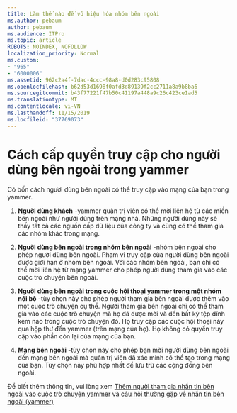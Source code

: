 ```yaml
---
title: Làm thế nào để vô hiệu hóa nhóm bên ngoài
ms.author: pebaum
author: pebaum
ms.audience: ITPro
ms.topic: article
ROBOTS: NOINDEX, NOFOLLOW
localization_priority: Normal
ms.custom:
- "965"
- "6000006"
ms.assetid: 962c2a4f-7dac-4ccc-98a8-d0d283c95808
ms.openlocfilehash: b62d53d1698f0afd3d89139f2cc2711a8a9b8ba6
ms.sourcegitcommit: b43f77221f47b50c41197a448a9c26c423ce1ad5
ms.translationtype: MT
ms.contentlocale: vi-VN
ms.lasthandoff: 11/15/2019
ms.locfileid: "37769073"
---
```

# <a name="how-to-give-access-to-external-users-in-yammer"></a>Cách cấp quyền truy cập cho người dùng bên ngoài trong yammer

Có bốn cách người dùng bên ngoài có thể truy cập vào mạng của bạn trong yammer.
  
1. **Người dùng khách** -yammer quản trị viên có thể mời liên hệ từ các miền bên ngoài như người dùng trên mạng nhà. Những người dùng này sẽ thấy tất cả các nguồn cấp dữ liệu của công ty và cũng có thể tham gia các nhóm khác trong mạng.

2. **Người dùng bên ngoài trong nhóm bên ngoài** -nhóm bên ngoài cho phép người dùng bên ngoài. Phạm vi truy cập của người dùng bên ngoài được giới hạn ở nhóm bên ngoài. Với các nhóm bên ngoài, bạn chỉ có thể mời liên hệ từ mạng yammer cho phép người dùng tham gia vào các cuộc trò chuyện bên ngoài.

3. **Người dùng bên ngoài trong cuộc hội thoại yammer trong một nhóm nội bộ** -tùy chọn này cho phép người tham gia bên ngoài được thêm vào một cuộc trò chuyện cụ thể. Người tham gia bên ngoài chỉ có thể tham gia vào các cuộc trò chuyện mà họ đã được mời và đến bất kỳ tệp đính kèm nào trong cuộc trò chuyện đó. Họ truy cập các cuộc hội thoại này qua hộp thư đến yammer (trên mạng của họ). Họ không có quyền truy cập vào phần còn lại của mạng của bạn.

4. **Mạng bên ngoài** -tùy chọn này cho phép bạn mời người dùng bên ngoài đến mạng bên ngoài mà quản trị viên đã xác minh có thể tạo trong mạng của bạn. Tùy chọn này phù hợp nhất để lưu trữ các cộng đồng bên ngoài.

Để biết thêm thông tin, vui lòng xem [Thêm người tham gia nhắn tin bên ngoài vào cuộc trò chuyện yammer](https://docs.microsoft.com/yammer/work-with-external-users/add-external-participants) và [câu hỏi thường gặp về nhắn tin bên ngoài (yammer)](https://docs.microsoft.com/yammer/work-with-external-users/external-messaging-faq)
  